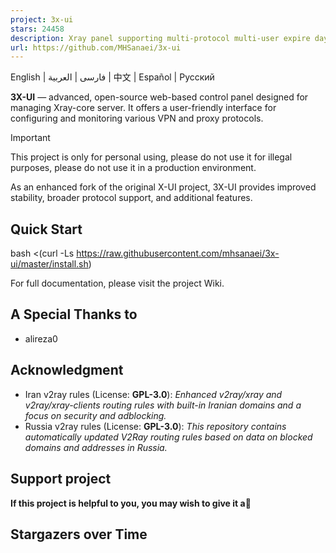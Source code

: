 ```yaml
---
project: 3x-ui
stars: 24458
description: Xray panel supporting multi-protocol multi-user expire day & traffic & IP limit (Vmess, Vless, Trojan, ShadowSocks, Wireguard, Tunnel, Mixed, HTTP) 
url: https://github.com/MHSanaei/3x-ui
---
```


English | فارسی | العربية | 中文 | Español | Русский

**3X-UI** — advanced, open-source web-based control panel designed for managing Xray-core server. It offers a user-friendly interface for configuring and monitoring various VPN and proxy protocols.

Important

This project is only for personal using, please do not use it for illegal purposes, please do not use it in a production environment.

As an enhanced fork of the original X-UI project, 3X-UI provides improved stability, broader protocol support, and additional features.

Quick Start
-----------

bash <(curl -Ls https://raw.githubusercontent.com/mhsanaei/3x-ui/master/install.sh)

For full documentation, please visit the project Wiki.

A Special Thanks to
-------------------

-   alireza0

Acknowledgment
--------------

-   Iran v2ray rules (License: **GPL-3.0**): _Enhanced v2ray/xray and v2ray/xray-clients routing rules with built-in Iranian domains and a focus on security and adblocking._
-   Russia v2ray rules (License: **GPL-3.0**): _This repository contains automatically updated V2Ray routing rules based on data on blocked domains and addresses in Russia._

Support project
---------------

**If this project is helpful to you, you may wish to give it a**🌟

  

Stargazers over Time
--------------------

